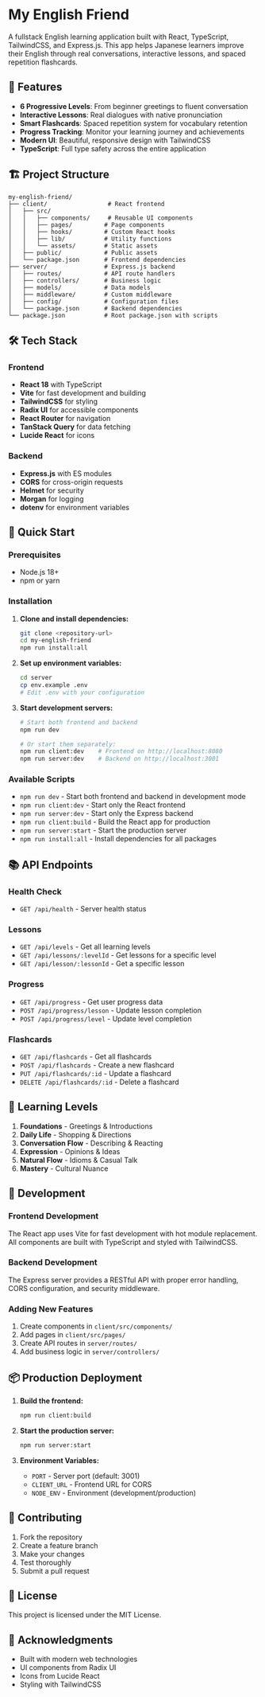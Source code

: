 # My English Friend

A fullstack English learning application built with React, TypeScript, TailwindCSS, and Express.js. This app helps Japanese learners improve their English through real conversations, interactive lessons, and spaced repetition flashcards.

## 🚀 Features

- **6 Progressive Levels**: From beginner greetings to fluent conversation
- **Interactive Lessons**: Real dialogues with native pronunciation
- **Smart Flashcards**: Spaced repetition system for vocabulary retention
- **Progress Tracking**: Monitor your learning journey and achievements
- **Modern UI**: Beautiful, responsive design with TailwindCSS
- **TypeScript**: Full type safety across the entire application

## 🏗️ Project Structure

```
my-english-friend/
├── client/                 # React frontend
│   ├── src/
│   │   ├── components/     # Reusable UI components
│   │   ├── pages/         # Page components
│   │   ├── hooks/         # Custom React hooks
│   │   ├── lib/           # Utility functions
│   │   └── assets/        # Static assets
│   ├── public/            # Public assets
│   └── package.json       # Frontend dependencies
├── server/                # Express.js backend
│   ├── routes/            # API route handlers
│   ├── controllers/       # Business logic
│   ├── models/            # Data models
│   ├── middleware/        # Custom middleware
│   ├── config/            # Configuration files
│   └── package.json       # Backend dependencies
└── package.json           # Root package.json with scripts
```

## 🛠️ Tech Stack

### Frontend
- **React 18** with TypeScript
- **Vite** for fast development and building
- **TailwindCSS** for styling
- **Radix UI** for accessible components
- **React Router** for navigation
- **TanStack Query** for data fetching
- **Lucide React** for icons

### Backend
- **Express.js** with ES modules
- **CORS** for cross-origin requests
- **Helmet** for security
- **Morgan** for logging
- **dotenv** for environment variables

## 🚀 Quick Start

### Prerequisites
- Node.js 18+ 
- npm or yarn

### Installation

1. **Clone and install dependencies:**
   ```bash
   git clone <repository-url>
   cd my-english-friend
   npm run install:all
   ```

2. **Set up environment variables:**
   ```bash
   cd server
   cp env.example .env
   # Edit .env with your configuration
   ```

3. **Start development servers:**
   ```bash
   # Start both frontend and backend
   npm run dev
   
   # Or start them separately:
   npm run client:dev    # Frontend on http://localhost:8080
   npm run server:dev    # Backend on http://localhost:3001
   ```

### Available Scripts

- `npm run dev` - Start both frontend and backend in development mode
- `npm run client:dev` - Start only the React frontend
- `npm run server:dev` - Start only the Express backend
- `npm run client:build` - Build the React app for production
- `npm run server:start` - Start the production server
- `npm run install:all` - Install dependencies for all packages

## 📚 API Endpoints

### Health Check
- `GET /api/health` - Server health status

### Lessons
- `GET /api/levels` - Get all learning levels
- `GET /api/lessons/:levelId` - Get lessons for a specific level
- `GET /api/lesson/:lessonId` - Get a specific lesson

### Progress
- `GET /api/progress` - Get user progress data
- `POST /api/progress/lesson` - Update lesson completion
- `POST /api/progress/level` - Update level completion

### Flashcards
- `GET /api/flashcards` - Get all flashcards
- `POST /api/flashcards` - Create a new flashcard
- `PUT /api/flashcards/:id` - Update a flashcard
- `DELETE /api/flashcards/:id` - Delete a flashcard

## 🎯 Learning Levels

1. **Foundations** - Greetings & Introductions
2. **Daily Life** - Shopping & Directions  
3. **Conversation Flow** - Describing & Reacting
4. **Expression** - Opinions & Ideas
5. **Natural Flow** - Idioms & Casual Talk
6. **Mastery** - Cultural Nuance

## 🔧 Development

### Frontend Development
The React app uses Vite for fast development with hot module replacement. All components are built with TypeScript and styled with TailwindCSS.

### Backend Development
The Express server provides a RESTful API with proper error handling, CORS configuration, and security middleware.

### Adding New Features
1. Create components in `client/src/components/`
2. Add pages in `client/src/pages/`
3. Create API routes in `server/routes/`
4. Add business logic in `server/controllers/`

## 📦 Production Deployment

1. **Build the frontend:**
   ```bash
   npm run client:build
   ```

2. **Start the production server:**
   ```bash
   npm run server:start
   ```

3. **Environment Variables:**
   - `PORT` - Server port (default: 3001)
   - `CLIENT_URL` - Frontend URL for CORS
   - `NODE_ENV` - Environment (development/production)

## 🤝 Contributing

1. Fork the repository
2. Create a feature branch
3. Make your changes
4. Test thoroughly
5. Submit a pull request

## 📄 License

This project is licensed under the MIT License.

## 🙏 Acknowledgments

- Built with modern web technologies
- UI components from Radix UI
- Icons from Lucide React
- Styling with TailwindCSS